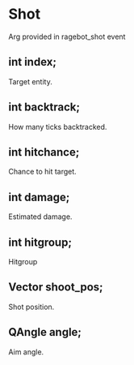 # Shot

Arg provided in ragebot_shot event

## int index;

Target entity.

## int backtrack;

How many ticks backtracked.

## int hitchance;

Chance to hit target.

## int damage;

Estimated damage.

## int hitgroup;

Hitgroup

## Vector shoot_pos;

Shot position.

## QAngle angle;

Aim angle.
